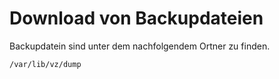 # Download von Backupdateien
Backupdatein sind unter dem nachfolgendem Ortner zu finden.
```
/var/lib/vz/dump
```
